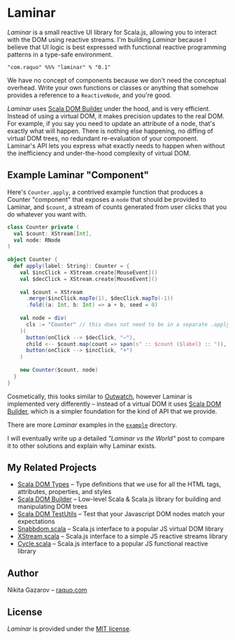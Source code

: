 # Laminar

_Laminar_ is a small reactive UI library for Scala.js, allowing you to interact with the DOM using reactive streams. I'm building _Laminar_ because I believe that UI logic is best expressed with functional reactive programming patterns in a type-safe environment.

    "com.raquo" %%% "laminar" % "0.1"

We have no concept of components because we don't need the conceptual overhead. Write your own functions or classes or anything that somehow provides a reference to a `ReactiveNode`, and you're good.

_Laminar_ uses [Scala DOM Builder](https://github.com/raquo/scala-dom-builder) under the hood, and is very efficient. Instead of using a virtual DOM, it makes precision updates to the real DOM. For example, if you say you need to update an attribute of a node, that's exactly what will happen. There is nothing else happening, no diffing of virtual DOM trees, no redundant re-evaluation of your component. Laminar's API lets you express what exactly needs to happen when without the inefficiency and under-the-hood complexity of virtual DOM.

## Example Laminar "Component"

Here's `Counter.apply`, a contrived example function that produces a Counter "component" that exposes a `node` that should be provided to Laminar, and `$count`, a stream of counts generated from user clicks that you do whatever you want with.

```scala
class Counter private (
  val $count: XStream[Int],
  val node: RNode
)
 
object Counter {
  def apply(label: String): Counter = {
    val $incClick = XStream.create[MouseEvent]()
    val $decClick = XStream.create[MouseEvent]()
    
    val $count = XStream
      .merge($incClick.mapTo(1), $decClick.mapTo(-1))
      .fold((a: Int, b: Int) => a + b, seed = 0)
 
    val node = div(
      cls := "Counter" // this does not need to be in a separate .apply() call, just for aesthetics
    )(
      button(onClick --> $decClick, "–"),
      child <-- $count.map(count => span(s" :: $count ($label) :: ")),
      button(onClick --> $incClick, "+")
    )
 
    new Counter($count, node)
  }
}
```

Cosmetically, this looks similar to [Outwatch](https://github.com/OutWatch/outwatch), however Laminar is implemented very differently – instead of a virtual DOM it uses [Scala DOM Builder](https://github.com/raquo/scala-dom-builder), which is a simpler foundation for the kind of API that we provide.

There are more _Laminar_ examples in the [`example`](https://github.com/raquo/laminar/tree/master/src/main/scala/com/raquo/laminar/example) directory.

I will eventually write up a detailed _"Laminar vs the World"_ post to compare it to other solutions and explain why Laminar exists.

## My Related Projects

- [Scala DOM Types](https://github.com/raquo/scala-dom-types) – Type definitions that we use for all the HTML tags, attributes, properties, and styles
- [Scala DOM Builder](https://github.com/raquo/scala-dom-builder) – Low-level Scala & Scala.js library for building and manipulating DOM trees
- [Scala DOM TestUtils](https://github.com/raquo/scala-dom-testutils) – Test that your Javascript DOM nodes match your expectations
- [Snabbdom.scala](https://github.com/raquo/Snabbdom.scala) – Scala.js interface to a popular JS virtual DOM library
- [XStream.scala](https://github.com/raquo/XStream.scala) – Scala.js interface to a simple JS reactive streams library
- [Cycle.scala](https://github.com/raquo/Cycle.scala) – Scala.js interface to a popular JS functional reactive library


## Author

Nikita Gazarov – [raquo.com](http://raquo.com)

## License

_Laminar_ is provided under the [MIT license](https://github.com/raquo/laminar/blob/master/LICENSE.md).

